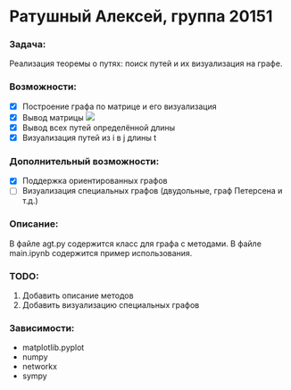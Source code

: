 

# Ратушный Алексей, группа 20151

### Задача:
Реализация теоремы о путях: поиск путей и их визуализация на графе.

### Возможности:
- [x] Построение графа по матрице и его визуализация
- [x] Вывод матрицы <img src="https://render.githubusercontent.com/render/math?math=A^{t}">
- [x] Вывод всех путей определённой длины
- [x] Визуализация путей из i в j длины t

### Дополнительный возможности:
- [x] Поддержка ориентированных графов
- [ ] Визуализация специальных графов (двудольные, граф Петерсена и т.д.)

### Описание:
В файле agt.py содержится класс для графа с методами.
В файле main.ipynb содержится пример использования.

### TODO:
1. Добавить описание методов
2. Добавить визуализацию специальных графов

### Зависимости:
- matplotlib.pyplot
- numpy
- networkx
- sympy
